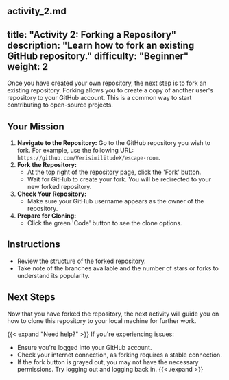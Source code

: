 activity_2.md
---
title: "Activity 2: Forking a Repository"
description: "Learn how to fork an existing GitHub repository."
difficulty: "Beginner"
weight: 2
---

Once you have created your own repository, the next step is to fork an existing repository. Forking allows you to create a copy of another user's repository to your GitHub account. This is a common way to start contributing to open-source projects.

## Your Mission

1. **Navigate to the Repository:** Go to the GitHub repository you wish to fork. For example, use the following URL: `https://github.com/VerisimilitudeX/escape-room`.
2. **Fork the Repository:**
   - At the top right of the repository page, click the 'Fork' button.
   - Wait for GitHub to create your fork. You will be redirected to your new forked repository.
3. **Check Your Repository:**
   - Make sure your GitHub username appears as the owner of the repository.
4. **Prepare for Cloning:**
   - Click the green 'Code' button to see the clone options.

## Instructions

- Review the structure of the forked repository.
- Take note of the branches available and the number of stars or forks to understand its popularity.

## Next Steps

Now that you have forked the repository, the next activity will guide you on how to clone this repository to your local machine for further work.

{{< expand "Need help?" >}}
If you're experiencing issues:
- Ensure you're logged into your GitHub account.
- Check your internet connection, as forking requires a stable connection.
- If the fork button is grayed out, you may not have the necessary permissions. Try logging out and logging back in.
{{< /expand >}}